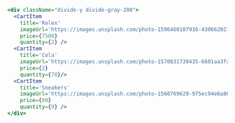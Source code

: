 ```jsx
<div className="divide-y divide-gray-200">
  <CartItem 
    title='Rolex' 
    imageUrl='https://images.unsplash.com/photo-1596460107916-430662021049?ixid=MnwxMjA3fDB8MHxwaG90by1wYWdlfHx8fGVufDB8fHx8&amp;ixlib=rb-1.2.1&amp;auto=format&amp;fit=crop&amp;w=40&amp;h=40&amp;q=80' 
    price={7500} 
    quantity={2} />
  <CartItem 
    title='Cola' 
    imageUrl='https://images.unsplash.com/photo-1570831739435-6601aa3fa4fb?ixid=MnwyNDY1NjJ8MHwxfHJhbmRvbXx8fHx8fHx8fDE2MjYyNDYyMDc&ixlib=rb-1.2.1&auto=format&fit=crop&w=543&h=384&q=80' 
    price={2} 
    quantity={78}/>
  <CartItem 
    title='Sneakers' 
    imageUrl='https://images.unsplash.com/photo-1560769629-975ec94e6a86?ixid=MnwyNDY1NjJ8MHwxfHJhbmRvbXx8fHx8fHx8fDE2MjYyNDYyMDc&ixlib=rb-1.2.1&auto=format&fit=crop&w=543&h=384&q=80' 
    price={80} 
    quantity={9} />
</div>
```

<!-- Use render to render element other than `button`, e.g. `<a>` tag. -->

<!-- ```jsx
<Button
  variant="primary"
  render={(btnProps) => <a {...btnProps} href="https://google.com" />}
>
  Go to Google
</Button>
``` -->
